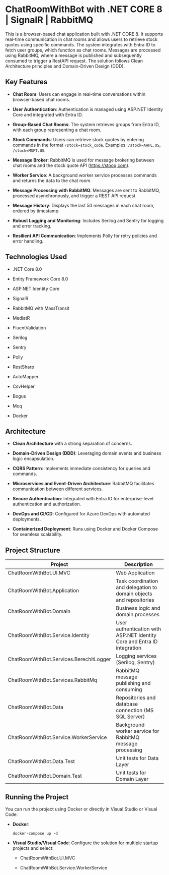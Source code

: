 # ChatRoomWithBot with .NET CORE 8 | SignalR | RabbitMQ

This is a browser-based chat application built with .NET CORE 8. It supports real-time communication in chat rooms and allows users to retrieve stock quotes using specific commands. The system integrates with Entra ID to fetch user groups, which function as chat rooms. Messages are processed using RabbitMQ, where a message is published and subsequently consumed to trigger a RestAPI request. The solution follows Clean Architecture principles and Domain-Driven Design (DDD).

## Key Features

- **Chat Room**: Users can engage in real-time conversations within browser-based chat rooms.

- **User Authentication**: Authentication is managed using ASP.NET Identity Core and integrated with Entra ID.

- **Group-Based Chat Rooms**: The system retrieves groups from Entra ID, with each group representing a chat room.

- **Stock Commands**: Users can retrieve stock quotes by entering commands in the format `/stock=stock_code`. Examples: `/stock=AAPL.US`, `/stock=MSFT.US`.

- **Message Broker**: RabbitMQ is used for message brokering between chat rooms and the stock quote API (https://stooq.com).

- **Worker Service**: A background worker service processes commands and returns the data to the chat room.

- **Message Processing with RabbitMQ**: Messages are sent to RabbitMQ, processed asynchronously, and trigger a REST API request.

- **Message History**: Displays the last 50 messages in each chat room, ordered by timestamp.

- **Robust Logging and Monitoring**: Includes Serilog and Sentry for logging and error tracking.

- **Resilient API Communication**: Implements Polly for retry policies and error handling.

## Technologies Used

- .NET Core 8.0

- Entity Framework Core 8.0

- ASP.NET Identity Core

- SignalR

- RabbitMQ with MassTransit

- MediatR

- FluentValidation

- Serilog

- Sentry

- Polly

- RestSharp

- AutoMapper

- CsvHelper

- Bogus

- Moq

- Docker

## Architecture

- **Clean Architecture** with a strong separation of concerns.

- **Domain-Driven Design (DDD)**: Leveraging domain events and business logic encapsulation.

- **CQRS Pattern**: Implements immediate consistency for queries and commands.

- **Microservices and Event-Driven Architecture**: RabbitMQ facilitates communication between different services.

- **Secure Authentication**: Integrated with Entra ID for enterprise-level authentication and authorization.

- **DevOps and CI/CD**: Configured for Azure DevOps with automated deployments.

- **Containerized Deployment**: Runs using Docker and Docker Compose for seamless scalability.

## Project Structure

| Project                                 | Description                                                             |
| --------------------------------------- | ----------------------------------------------------------------------- |
| ChatRoomWithBot.UI.MVC                  | Web Application                                                         |
| ChatRoomWithBot.Application             | Task coordination and delegation to domain objects and repositories     |
| ChatRoomWithBot.Domain                  | Business logic and domain processes                                     |
| ChatRoomWithBot.Service.Identity        | User authentication with ASP.NET Identity Core and Entra ID integration |
| ChatRoomWithBot.Services.BerechitLogger | Logging services (Serilog, Sentry)                                      |
| ChatRoomWithBot.Services.RabbitMq       | RabbitMQ message publishing and consuming                               |
| ChatRoomWithBot.Data                    | Repositories and database connection (MS SQL Server)                    |
| ChatRoomWithBot.Service.WorkerService   | Background worker service for RabbitMQ message processing               |
| ChatRoomWithBot.Data.Test               | Unit tests for Data Layer                                               |
| ChatRoomWithBot.Domain.Test             | Unit tests for Domain Layer                                             |

## Running the Project

You can run the project using Docker or directly in Visual Studio or Visual Code:

- **Docker**:
  
  ```
  docker-compose up -d
  ```

- **Visual Studio/Visual Code**:
  Configure the solution for multiple startup projects and select:
  
  - ChatRoomWithBot.UI.MVC
  
  - ChatRoomWithBot.Service.WorkerService

